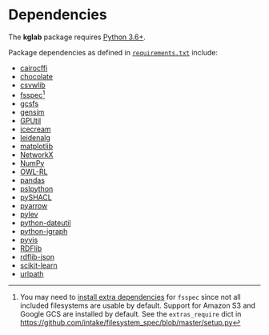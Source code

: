# Dependencies

The **kglab** package requires [Python 3.6+](https://www.python.org/downloads/).

Package dependencies as defined in
[`requirements.txt`](https://github.com/DerwenAI/kglab/blob/main/requirements.txt)
include:

- [cairocffi](https://cairocffi.readthedocs.io/)
- [chocolate](https://github.com/seungjaeryanlee/chocolate)
- [csvwlib](https://github.com/DerwenAI/csvwlib)
- [fsspec](https://filesystem-spec.readthedocs.io/)[^1]
- [gcsfs](https://gcsfs.readthedocs.io/)
- [gensim](https://radimrehurek.com/gensim/)
- [GPUtil](https://github.com/anderskm/gputil)
- [icecream](https://github.com/gruns/icecream)
- [leidenalg](https://leidenalg.readthedocs.io/)
- [matplotlib](https://matplotlib.org/)
- [NetworkX](https://networkx.org/)
- [NumPy](https://numpy.org/)
- [OWL-RL](https://owl-rl.readthedocs.io/)
- [pandas](https://pandas.pydata.org/)
- [pslpython](https://psl.linqs.org/)
- [pySHACL](https://github.com/RDFLib/pySHACL)
- [pyarrow](https://arrow.apache.org/)
- [pylev](https://github.com/toastdriven/pylev)
- [python-dateutil](https://dateutil.readthedocs.io/)
- [python-igraph](https://igraph.org/python/)
- [pyvis](https://pyvis.readthedocs.io/)
- [RDFlib](https://rdflib.readthedocs.io/)
- [rdflib-json](https://github.com/RDFLib/rdflib-jsonld)
- [scikit-learn](https://scikit-learn.org/stable/)
- [urlpath](https://github.com/chrono-meter/urlpath)


[^1]: You may need to [install extra dependencies](https://filesystem-spec.readthedocs.io/en/latest/index.html?highlight=extra#installation) for `fsspec` since not all included filesystems are usable by default. Support for Amazon S3 and Google GCS are installed by default. See the `extras_require` dict in <https://github.com/intake/filesystem_spec/blob/master/setup.py>
